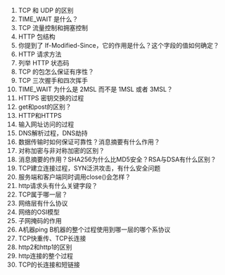 1. TCP 和 UDP 的区别
2. TIME_WAIT 是什么？
3. TCP 流量控制和拥塞控制
4. HTTP 包结构
5. 你提到了 If-Modified-Since，它的作用是什么？这个字段的值如何确定？
6. HTTP 请求方法
7. 列举 HTTP 状态码
8. TCP 的包怎么保证有序性？
9. TCP 三次握手和四次挥手
10. TIME_WAIT 为什么是 2MSL 而不是 1MSL 或者 3MSL？
11. HTTPS 密钥交换的过程
12. get和post的区别？
13. HTTP和HTTPS
14. 输入网址访问的过程
15. DNS解析过程，DNS劫持
16. 数据传输时如何保证可靠性？消息摘要有什么作用？
17. 对称加密与非对称加密的区别？
18. 消息摘要的作用？SHA256为什么比MD5安全？RSA与DSA有什么区别？
19. TCP建立连接过程，SYN泛洪攻击，有什么安全问题
20. 服务端和客户端同时调用close()会怎样？
21. http请求头有什么关键字段？
22. TCP属于哪一层？
23. 网络层有什么协议
24. 网络的OSI模型
25. 子网掩码的作用
26. A机器ping B机器的整个过程使用到哪一层的哪个系协议
27. TCP快重传、TCP长连接
28. http2和http1的区别
29. http连接的整个过程
30. TCP的长连接和短链接

